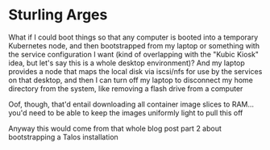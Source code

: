 # Sturling Arges

What if I could boot things so that any computer is booted into a temporary Kubernetes node, and then bootstrapped from my laptop or something with the service configuration I want (kind of overlapping with the "Kubic Kiosk" idea, but let's say this is a whole desktop environment)? And my laptop provides a node that maps the local disk via iscsi/nfs for use by the services on that desktop, and then I can turn off my laptop to disconnect my home directory from the system, like removing a flash drive from a computer

Oof, though, that'd entail downloading all container image slices to RAM... you'd need to be able to keep the images uniformly light to pull this off

Anyway this would come from that whole blog post part 2 about bootstrapping a Talos installation

